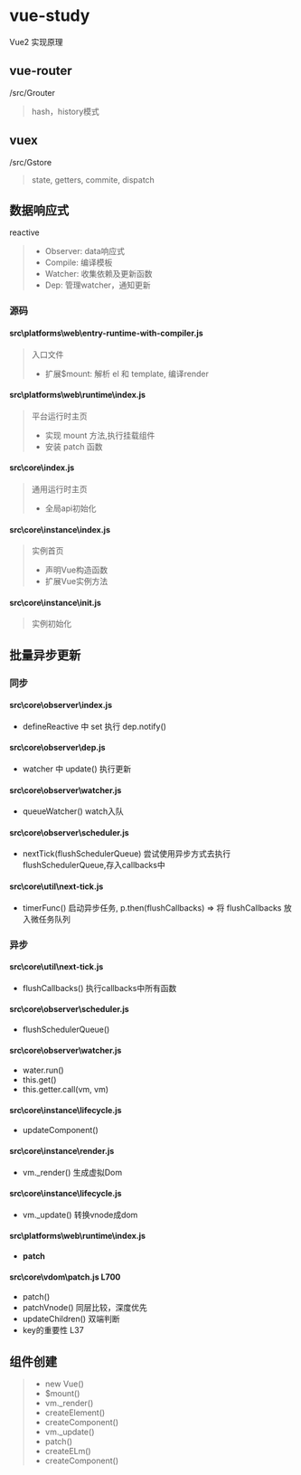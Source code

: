 # vue-study
Vue2 实现原理

## vue-router
/src/Grouter
> hash，history模式

## vuex
/src/Gstore
> state, getters, commite, dispatch

## 数据响应式
reactive
> - Observer: data响应式
> - Compile: 编译模板
> - Watcher: 收集依赖及更新函数
> - Dep: 管理watcher，通知更新
### 源码
#### src\platforms\web\entry-runtime-with-compiler.js
> 入口文件
> - 扩展$mount: 解析 el 和 template, 编译render

#### src\platforms\web\runtime\index.js
> 平台运行时主页
> - 实现 mount 方法,执行挂载组件
> - 安装 patch 函数

#### src\core\index.js
> 通用运行时主页
> - 全局api初始化

#### src\core\instance\index.js
> 实例首页
> - 声明Vue构造函数
> - 扩展Vue实例方法

#### src\core\instance\init.js
> 实例初始化

## 批量异步更新
### 同步
#### src\core\observer\index.js
- defineReactive 中 set 执行 dep.notify()

#### src\core\observer\dep.js
- watcher 中 update() 执行更新

#### src\core\observer\watcher.js
- queueWatcher() watch入队

#### src\core\observer\scheduler.js
- nextTick(flushSchedulerQueue) 尝试使用异步方式去执行flushSchedulerQueue,存入callbacks中

#### src\core\util\next-tick.js
- timerFunc() 启动异步任务, p.then(flushCallbacks) => 将 flushCallbacks 放入微任务队列
### 异步
#### src\core\util\next-tick.js
- flushCallbacks() 执行callbacks中所有函数

#### src\core\observer\scheduler.js
- flushSchedulerQueue()

#### src\core\observer\watcher.js
- water.run()
- this.get()
- this.getter.call(vm, vm)

#### src\core\instance\lifecycle.js
- updateComponent()

#### src\core\instance\render.js
- vm._render() 生成虚拟Dom

#### src\core\instance\lifecycle.js
- vm._update() 转换vnode成dom

#### src\platforms\web\runtime\index.js
- __patch__

#### src\core\vdom\patch.js  L700
- patch()
- patchVnode()       同层比较，深度优先
- updateChildren()   双端判断
- key的重要性 L37
## 组件创建
> - new Vue()
> - $mount()
> - vm._render()
> - createElement()
> - createComponent()
> - vm._update()
> - patch()
> - createELm()
> - createComponent()
